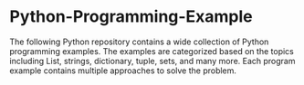 # Python-Programming-Example


The following Python repository contains a wide collection of Python programming examples. The examples are categorized based on the topics including List, strings, dictionary, tuple, sets, and many more. Each program example contains multiple approaches to solve the problem.

